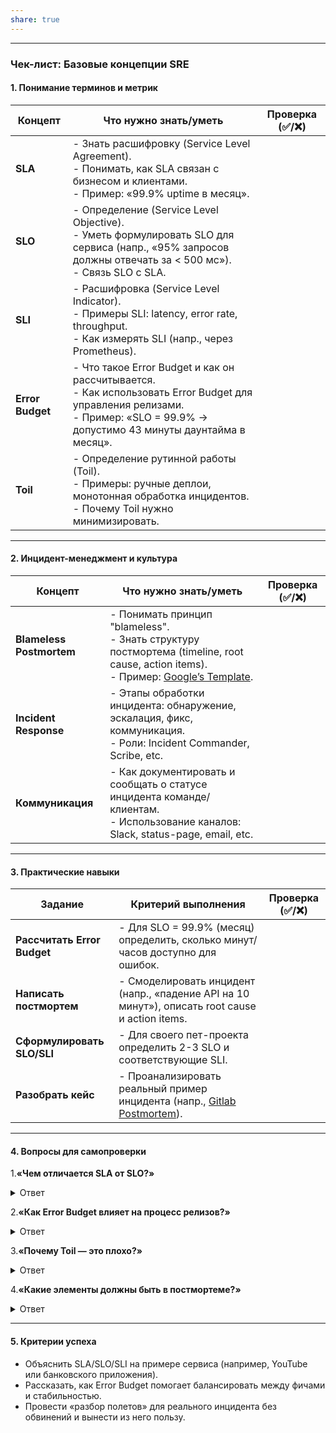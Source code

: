 ```yaml
---
share: true
---
```

  
---  
### **Чек-лист: Базовые концепции SRE**  
#### **1. Понимание терминов и метрик**  
| Концепт          | Что нужно знать/уметь                                                                                                                                                             | Проверка (✅/❌) |  
| ---------------- | --------------------------------------------------------------------------------------------------------------------------------------------------------------------------------- | -------------- |  
| **SLA**          | - Знать расшифровку (Service Level Agreement).<br>- Понимать, как SLA связан с бизнесом и клиентами.<br>- Пример: «99.9% uptime в месяц».                                         |                |  
| **SLO**          | - Определение (Service Level Objective).<br>- Уметь формулировать SLO для сервиса (напр., «95% запросов должны отвечать за < 500 мс»).<br>- Связь SLO с SLA.                      |                |  
| **SLI**          | - Расшифровка (Service Level Indicator).<br>- Примеры SLI: latency, error rate, throughput.<br>- Как измерять SLI (напр., через Prometheus).                                      |                |  
| **Error Budget** | - Что такое Error Budget и как он рассчитывается.<br>- Как использовать Error Budget для управления релизами.<br>- Пример: «SLO = 99.9% → допустимо 43 минуты даунтайма в месяц». |                |  
| **Toil**         | - Определение рутинной работы (Toil).<br>- Примеры: ручные деплои, монотонная обработка инцидентов.<br>- Почему Toil нужно минимизировать.                                        |                |  
  
---  
#### **2. Инцидент-менеджмент и культура**  
| Концепт                  | Что нужно знать/уметь                                                                                                                                                             | Проверка (✅/❌) |  
| ------------------------ | --------------------------------------------------------------------------------------------------------------------------------------------------------------------------------- | -------------- |  
| **Blameless Postmortem** | - Понимать принцип "blameless".<br>- Знать структуру постмортема (timeline, root cause, action items).<br>- Пример: [Google’s Template](https://sre.google/workbook/postmortem/). |                |  
| **Incident Response**    | - Этапы обработки инцидента: обнаружение, эскалация, фикс, коммуникация.<br>- Роли: Incident Commander, Scribe, etc.                                                              |                |  
| **Коммуникация**         | - Как документировать и сообщать о статусе инцидента команде/клиентам.<br>- Использование каналов: Slack, status-page, email, etc.                                                |                |  
  
---  
#### **3. Практические навыки**  
| Задание                     | Критерий выполнения                                                                                                                                    | Проверка (✅/❌) |  
| --------------------------- | ------------------------------------------------------------------------------------------------------------------------------------------------------ | -------------- |  
| **Рассчитать Error Budget** | - Для SLO = 99.9% (месяц) определить, сколько минут/часов доступно для ошибок.                                                                         |                |  
| **Написать постмортем**     | - Смоделировать инцидент (напр., «падение API на 10 минут»), описать root cause и action items.                                                        |                |  
| **Сформулировать SLO/SLI**  | - Для своего пет-проекта определить 2-3 SLO и соответствующие SLI.                                                                                     |                |  
| **Разобрать кейс**          | - Проанализировать реальный пример инцидента (напр., [Gitlab Postmortem](https://about.gitlab.com/handbook/engineering/infrastructure/post-mortems/)). |                |  
  
---  
#### **4. Вопросы для самопроверки**  
1.**«Чем отличается SLA от SLO?»**  
  
<details>  
 <summary>Ответ</summary>  
SLA — договор с клиентом, SLO — внутренняя цель.    
</details>  
  
2.**«Как Error Budget влияет на процесс релизов?»**  
  
<details>  
<summary>Ответ</summary>  
Если бюджет исчерпан, релизы приостанавливаются до восстановления надежности.    
</details>  
  
3.**«Почему Toil — это плохо?»**  
  
<details>  
<summary>Ответ</summary>  
Он отвлекает команду от инженерных задач, увеличивает риск ошибок.    
</details>  
  
4.**«Какие элементы должны быть в постмортеме?»**    
  
<details>  
<summary>Ответ</summary>  
Timeline, root cause, impact, action items, ответственные.  
</details>    
  
  
---  
#### **5. Критерии успеха**  
- Объяснить SLA/SLO/SLI на примере сервиса (например, YouTube или банковского приложения).    
- Рассказать, как Error Budget помогает балансировать между фичами и стабильностью.    
- Провести «разбор полетов» для реального инцидента без обвинений и вынести из него пользу.    
